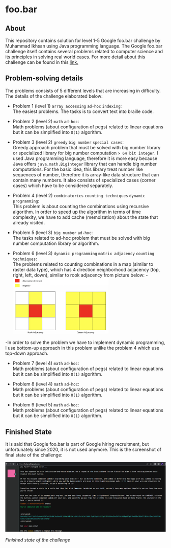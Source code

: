 # foo.bar

## About
This repository contains solution for level 1-5 Google foo.bar challenge by Muhammad Ikhsan using Java programming language. The Google foo.bar challenge itself contains several problems related to computer science and its principles in solving real world cases.
For more detail about this challenge can be found in this <a href ="https://towardsdatascience.com/my-google-foobar-journey-2d02e8150158"> link.</a>

## Problem-solving details
The problems consists of 5 different levels that are increasing in difficulty. The details of the challenge elaborated below:
- Problem 1 (level 1) `array accessing` `ad-hoc` `indexing`: <br>
The easiest problems. The tasks is to convert text into braille code.

- Problem 2 (level 2) `math` `ad-hoc`: <br>
Math problems (about configuration of pegs) related to linear equations but it can be simplified into `O(1)` algorithm.

- Problem 3 (level 2) `greedy` `big number` `special cases`: <br>
Greedy approach problem that must be solved with big number library or specialized library for big number computation `> 64 bit integer`.
I used Java programming language, therefore it is more easy because Java offers `java.math.BigInteger` library that can handle big number computations.
For the basic idea, this library treat number like sequences of number, therefore it is array-like data structure that can contain many numbers.
It also consists of specialized cases (corner cases) which have to be considered separately.

- Problem 4 (level 2) `combinatorics` `counting techniques` `dynamic programming`: <br>
This problem is about counting the combinations using recursive algorithm. In order to speed up the algorithm in terms of time complexity, we have to add cache (memoization) about the state that already visited.

- Problem 5 (level 3) `big number` `ad-hoc`: <br>
The tasks related to ad-hoc problem that must be solved with big number computation library or algorithm.

- Problem 6 (level 3) `dynamic programming` `matrix adjacency` `counting techniques`: <br>
The problems related to counting combinations in a map (similar to raster data type), which has 4 direction neighborhood adjacency (top, right, left, down), similar to rook adjacency from picture below:
-<img src="img/2.png" alt="final state" width="300"/>

-In order to solve the problem we have to implement dynamic programming, I use bottom-up approach in this problem unlike the problem 4 which use top-down approach.

- Problem 7 (level 4) `math` `ad-hoc`: <br>
Math problems (about configuration of pegs) related to linear equations but it can be simplified into `O(1)` algorithm.

- Problem 8 (level 4) `math` `ad-hoc`: <br>
Math problems (about configuration of pegs) related to linear equations but it can be simplified into `O(1)` algorithm.

- Problem 9 (level 5) `math` `ad-hoc`: <br>
Math problems (about configuration of pegs) related to linear equations but it can be simplified into `O(1)` algorithm.

## Finished State
It is said that Google foo.bar is part of Google hiring recruitment, but unfortunately since 2020, it is not used anymore.
This is the screenshot of final state of the challenge:

<img src="img/1.PNG" alt="final state" width="700"/>

*Finished state of the challenge*

